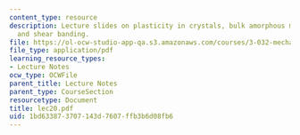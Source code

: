 ```yaml
---
content_type: resource
description: Lecture slides on plasticity in crystals, bulk amorphous metals, yielding,
  and shear banding.
file: https://ol-ocw-studio-app-qa.s3.amazonaws.com/courses/3-032-mechanical-behavior-of-materials-fall-2007/1bd633873707143d7607ffb3b6d08fb6_lec20.pdf
file_type: application/pdf
learning_resource_types:
- Lecture Notes
ocw_type: OCWFile
parent_title: Lecture Notes
parent_type: CourseSection
resourcetype: Document
title: lec20.pdf
uid: 1bd63387-3707-143d-7607-ffb3b6d08fb6
---
```


